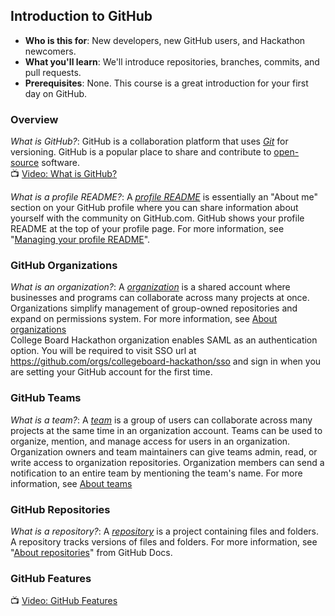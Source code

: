 ## Introduction to GitHub

- **Who is this for**: New developers, new GitHub users, and Hackathon newcomers.
- **What you'll learn**: We'll introduce repositories, branches, commits, and pull requests.
- **Prerequisites**: None. This course is a great introduction for your first day on GitHub.

### Overview
*What is GitHub?*: GitHub is a collaboration platform that uses _[Git](https://docs.github.com/get-started/quickstart/github-glossary#git)_ for versioning. GitHub is a popular place to share and contribute to [open-source](https://docs.github.com/get-started/quickstart/github-glossary#open-source) software.
<br>:tv: [Video: What is GitHub?](https://www.youtube.com/watch?v=pBy1zgt0XPc)

*What is a profile README?*: A _[profile README](https://docs.github.com/account-and-profile/setting-up-and-managing-your-github-profile/customizing-your-profile/managing-your-profile-readme)_ is essentially an "About me" section on your GitHub profile where you can share information about yourself with the community on GitHub.com. GitHub shows your profile README at the top of your profile page. For more information, see "[Managing your profile README](https://docs.github.com/en/account-and-profile/setting-up-and-managing-your-github-profile/customizing-your-profile/managing-your-profile-readme)".

### GitHub Organizations
*What is an organization?*: A _[organization](https://docs.github.com/get-started/quickstart/github-glossary#organization)_ is a shared account where businesses and programs can collaborate across many projects at once. Organizations simplify management of group-owned repositories and expand on permissions system. For more information, see [About organizations](https://docs.github.com/en/organizations/collaborating-with-groups-in-organizations/about-organizations)
<br>College Board Hackathon organization enables SAML as an authentication option. You will be required to visit SSO url at https://github.com/orgs/collegeboard-hackathon/sso and sign in when you are setting your GitHub account for the first time.

### GitHub Teams
*What is a team?*: A _[team](https://docs.github.com/get-started/quickstart/github-glossary#team)_ is a group of users can collaborate across many projects at the same time in an organization account. Teams can be used to organize, mention, and manage access for users in an organization. Organization owners and team maintainers can give teams admin, read, or write access to organization repositories. Organization members can send a notification to an entire team by mentioning the team's name. For more information, see [About teams](https://docs.github.com/en/organizations/organizing-members-into-teams/about-teams)

### GitHub Repositories
*What is a repository?*: A _[repository](https://docs.github.com/get-started/quickstart/github-glossary#repository)_ is a project containing files and folders. A repository tracks versions of files and folders. For more information, see "[About repositories](https://docs.github.com/en/repositories/creating-and-managing-repositories/about-repositories)" from GitHub Docs.

### GitHub Features
:tv: [Video: GitHub Features](https://www.youtube.com/playlist?list=PL0lo9MOBetEFGPccyxyfex8BYF_PQUQWn)
